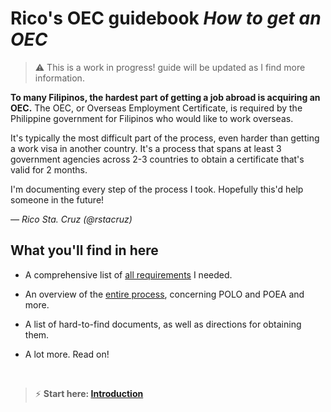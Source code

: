 # Rico's OEC guidebook _How to get an OEC_

> :warning: This is a work in progress! guide will be updated as I find more information.

**To many Filipinos, the hardest part of getting a job abroad is acquiring an OEC.** The OEC, or Overseas Employment Certificate, is required by the Philippine government for Filipinos who would like to work overseas.

It's typically the most difficult part of the process, even harder than getting a work visa in another country. It's a process that spans at least 3 government agencies across 2-3 countries to obtain a certificate that's valid for 2 months.

I'm documenting every step of the process I took. Hopefully this'd help someone in the future!

*&mdash; Rico Sta. Cruz (@rstacruz)*

## What you'll find in here

- A comprehensive list of [all requirements](docs/requirements_overview.md) I needed.

- An overview of the [entire process](docs/process_overview.md), concerning POLO and POEA and more.

- A list of hard-to-find documents, as well as directions for obtaining them.

- A lot more. Read on!

<br>

> :zap: **Start here: [Introduction](docs/introduction.md)**
